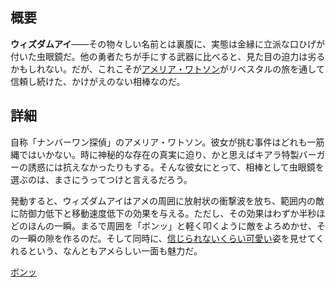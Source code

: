 <!-- title: ウィズダムアイ -->
<!-- quote: ひやぁっ！ **ボンッ** -->
<!-- chapters: 0 -->
<!-- images: (アメが初めてウィズダムアイを振るう姿), (インベントリに映るウィズダムアイ), (ウィズダムアイの能力が発動した瞬間) -->
<!-- model: true -->

## 概要

**ウィズダムアイ**――その物々しい名前とは裏腹に、実態は金縁に立派な口ひげが付いた虫眼鏡だ。他の勇者たちが手にする武器に比べると、見た目の迫力は劣るかもしれない。だが、これこそが[アメリア・ワトソン](#entry:ame-entry)がリベスタルの旅を通して信頼し続けた、かけがえのない相棒なのだ。

## 詳細

自称「ナンバーワン探偵」のアメリア・ワトソン。彼女が挑む事件はどれも一筋縄ではいかない。時に神秘的な存在の真実に迫り、かと思えばキアラ特製バーガーの誘惑には抗えなかったりもする。そんな彼女にとって、相棒として虫眼鏡を選ぶのは、まさにうってつけと言えるだろう。

発動すると、ウィズダムアイはアメの周囲に放射状の衝撃波を放ち、範囲内の敵に防御力低下と移動速度低下の効果を与える。ただし、その効果はわずか半秒ほどのほんの一瞬。まるで周囲を「ボンッ」と軽く叩くように敵をよろめかせ、その一瞬の隙を作るのだ。そして同時に、[信じられないくらい可愛い](https://www.youtube.com/live/f8W426vzTb8?si=2fYE4P8UIELdexdN&t=1614)姿を見せてくれるという、なんともアメらしい一面も魅力だ。

[ボンッ](#embed:https://www.youtube.com/live/hUCfCWOj-1w?si=52foGDyrl2byyFWm&t=5578)